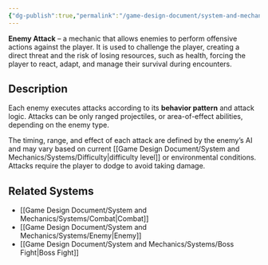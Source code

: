 ```yaml
---
{"dg-publish":true,"permalink":"/game-design-document/system-and-mechanics/mechanincs/enemy/enemy-attack/"}
---
```


**Enemy Attack** – a mechanic that allows enemies to perform offensive actions against the player. It is used to challenge the player, creating a direct threat and the risk of losing resources, such as health, forcing the player to react, adapt, and manage their survival during encounters.
## Description
Each enemy executes attacks according to its **behavior pattern** and attack logic. Attacks can be only ranged projectiles, or area-of-effect abilities, depending on the enemy type.

The timing, range, and effect of each attack are defined by the enemy’s AI and may vary based on current [[Game Design Document/System and Mechanics/Systems/Difficulty\|difficulty level]] or environmental conditions. Attacks require the player to dodge to avoid taking damage.
## Related Systems
- [[Game Design Document/System and Mechanics/Systems/Combat\|Combat]]
- [[Game Design Document/System and Mechanics/Systems/Enemy\|Enemy]]
- [[Game Design Document/System and Mechanics/Systems/Boss Fight\|Boss Fight]] 